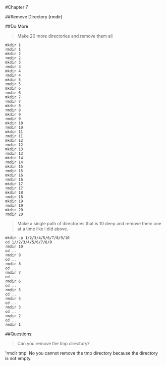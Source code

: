 #Chapter 7

##Remove Directory (rmdir)

##Do More

> Make 20 more directories and remove them all
```
mkdir 1
rmdir 1
mkdir 2
rmdir 2
mkdir 3
rmdir 3
mkdir 4
rmdir 4
mkdir 5
rmdir 5
mkdir 6
rmdir 6
mkdir 7
rmdir 7
mkdir 8
rmdir 8
mkdir 9
rmdir 9
mkdir 10
rmdir 10
mkdir 11
rmdir 11
mkdir 12
rmdir 12
mkdir 13
rmdir 13
mkdir 14
rmdir 14
mkdir 15
rmdir 15
mkdir 16
rmdir 16
mkdir 17
rmdir 17
mkdir 18
rmdir 18
mkdir 19
rmdir 19
mkdir 20
rmdir 20
```
> Make a single path of directories that is 10 deep and remove them one at a time like I did above.
```
mkdir -p 1/2/3/4/5/6/7/8/9/10
cd 1//2/3/4/5/6/7/8/9
rmdir 10
cd ..
rmdir 9
cd ..
rmdir 8
cd ..
rmdir 7
cd ..
rmdir 6
cd ..
rmdir 5
cd ..
rmdir 4
cd ..
rmdir 3
cd ..
rmdir 2
cd ..
rmdir 1
```
##Questions:

>Can you remove the tmp directory?

'rmdir tmp'
No you cannot remove the tmp directory because the directory is not empty.





